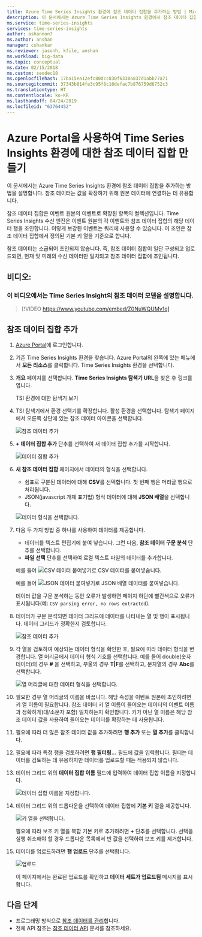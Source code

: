 ```yaml
---
title: Azure Time Series Insights 환경에 참조 데이터 집합을 추가하는 방법 | Microsoft Docs
description: 이 문서에서는 Azure Time Series Insights 환경에서 참조 데이터 집합을 추가하여 데이터를 확장하는 방법을 설명합니다.
ms.service: time-series-insights
services: time-series-insights
author: ashannon7
ms.author: anshan
manager: cshankar
ms.reviewer: jasonh, kfile, anshan
ms.workload: big-data
ms.topic: conceptual
ms.date: 02/15/2018
ms.custom: seodec18
ms.openlocfilehash: 17ba15ea12efc80dcc830f6338a837d1abb77a71
ms.sourcegitcommit: 37343b814fe3c95f8c10defac7b876759d6752c3
ms.translationtype: HT
ms.contentlocale: ko-KR
ms.lasthandoff: 04/24/2019
ms.locfileid: "63764452"
---
```

# <a name="create-a-reference-data-set-for-your-time-series-insights-environment-using-the-azure-portal"></a>Azure Portal을 사용하여 Time Series Insights 환경에 대한 참조 데이터 집합 만들기

이 문서에서는 Azure Time Series Insights 환경에 참조 데이터 집합을 추가하는 방법을 설명합니다. 참조 데이터는 값을 확장하기 위해 원본 데이터에 연결하는 데 유용합니다.

참조 데이터 집합은 이벤트 원본의 이벤트로 확장된 항목의 컬렉션입니다. Time Series Insights 수신 엔진은 이벤트 원본의 각 이벤트와 참조 데이터 집합의 해당 데이터 행을 조인합니다. 이렇게 보강된 이벤트는 쿼리에 사용할 수 있습니다. 이 조인은 참조 데이터 집합에서 정의된 기본 키 열을 기준으로 합니다.

참조 데이터는 소급되어 조인되지 않습니다. 즉, 참조 데이터 집합이 일단 구성되고 업로드되면, 현재 및 미래의 수신 데이터만 일치되고 참조 데이터 집합에 조인됩니다.

## <a name="video"></a>비디오: 

### <a name="in-this-video-we-cover-time-series-insights-reference-data-modelbr"></a>이 비디오에서는 Time Series Insight의 참조 데이터 모델을 설명합니다.</br>

> [!VIDEO https://www.youtube.com/embed/Z0NuWQUMv1o]

## <a name="add-a-reference-data-set"></a>참조 데이터 집합 추가

1. [Azure Portal](https://portal.azure.com)에 로그인합니다.

2. 기존 Time Series Insights 환경을 찾습니다. Azure Portal의 왼쪽에 있는 메뉴에서 **모든 리소스**를 클릭합니다. Time Series Insights 환경을 선택합니다.

3. **개요** 페이지를 선택합니다. **Time Series Insights 탐색기 URL**을 찾은 후 링크를 엽니다.  

   TSI 환경에 대한 탐색기 보기

4. TSI 탐색기에서 환경 선택기를 확장합니다. 활성 환경을 선택합니다. 탐색기 페이지에서 오른쪽 상단에 있는 참조 데이터 아이콘을 선택합니다.

   ![참조 데이터 추가](media/add-reference-data-set/add_reference_data.png)

5. **+ 데이터 집합 추가** 단추를 선택하여 새 데이터 집합 추가를 시작합니다.

   ![데이터 집합 추가](media/add-reference-data-set/add_data_set.png)

6. **새 참조 데이터 집합** 페이지에서 데이터의 형식을 선택합니다. 
   - 쉼표로 구분된 데이터에 대해 **CSV**를 선택합니다. 첫 번째 행은 머리글 행으로 처리됩니다. 
   - JSON(javascript 개체 표기법) 형식 데이터에 대해 **JSON 배열**을 선택합니다.

   ![데이터 형식을 선택합니다.](media/add-reference-data-set/add_data.png)

7. 다음 두 가지 방법 중 하나를 사용하여 데이터를 제공합니다.
   - 데이터를 텍스트 편집기에 붙여 넣습니다. 그런 다음, **참조 데이터 구문 분석** 단추를 선택합니다.
   - **파일 선택** 단추를 선택하여 로컬 텍스트 파일의 데이터를 추가합니다. 

   예를 들어 ![CSV 데이터 붙여넣기](media/add-reference-data-set/csv_data_pasted.png)로 CSV 데이터를 붙여넣습니다.

   예를 들어 ![JSON 데이터 붙여넣기](media/add-reference-data-set/json_data_pasted.png)로 JSON 배열 데이터를 붙여넣습니다.

   데이터 값을 구문 분석하는 동안 오류가 발생하면 페이지 하단에 빨간색으로 오류가 표시됩니다(예: `CSV parsing error, no rows extracted`).

8. 데이터가 구문 분석되면 데이터 그리드에 데이터를 나타내는 열 및 행이 표시됩니다.  데이터 그리드가 정확한지 검토합니다.

   ![참조 데이터 추가](media/add-reference-data-set/parse_data.png)

9. 각 열을 검토하여 예상되는 데이터 형식을 확인한 후, 필요에 따라 데이터 형식을 변경합니다.  열 머리글에서 데이터 형식 기호를 선택합니다. 예를 들어 double(숫자 데이터)의 경우 **#** 을 선택하고, 부울의 경우 **T|F**를 선택하고, 문자열의 경우 **Abc**를 선택합니다.

   ![열 머리글에 대한 데이터 형식을 선택합니다.](media/add-reference-data-set/choose_datatypes.png)

10. 필요한 경우 열 머리글의 이름을 바꿉니다. 해당 속성을 이벤트 원본에 조인하려면 키 열 이름이 필요합니다. 참조 데이터 키 열 이름이 들어오는 데이터의 이벤트 이름과 정확하게(대/소문자 포함) 일치하는지 확인합니다. 키가 아닌 열 이름은 해당 참조 데이터 값을 사용하여 들어오는 데이터를 확장하는 데 사용됩니다.

11. 필요에 따라 더 많은 참조 데이터 값을 추가하려면 **행 추가** 또는 **열 추가**를 클릭합니다.

12. 필요에 따라 특정 행을 검토하려면 **행 필터링...** 필드에 값을 입력합니다. 필터는 데이터를 검토하는 데 유용하지만 데이터를 업로드할 때는 적용되지 않습니다.
 
13. 데이터 그리드 위의 **데이터 집합 이름** 필드에 입력하여 데이터 집합 이름을 지정합니다.

    ![데이터 집합 이름을 지정합니다.](media/add-reference-data-set/name_reference_dataset.png)

14. 데이터 그리드 위의 드롭다운을 선택하여 데이터 집합에 **기본 키** 열을 제공합니다.

    ![키 열을 선택합니다.](media/add-reference-data-set/set_primary_key.png)

    필요에 따라 보조 키 열을 복합 기본 키로 추가하려면 **+** 단추를 선택합니다. 선택을 실행 취소해야 할 경우 드롭다운 목록에서 빈 값을 선택하여 보조 키를 제거합니다.

15. 데이터를 업로드하려면 **행 업로드** 단추를 선택합니다.

    ![업로드](media/add-reference-data-set/upload_rows.png)

    이 페이지에서는 완료된 업로드를 확인하고 **데이터 세트가 업로드됨** 메시지를 표시합니다.

## <a name="next-steps"></a>다음 단계
* 프로그래밍 방식으로 [참조 데이터를 관리](time-series-insights-manage-reference-data-csharp.md)합니다.
* 전체 API 참조는 [참조 데이터 API](/rest/api/time-series-insights/ga-reference-data-api) 문서를 참조하세요.
